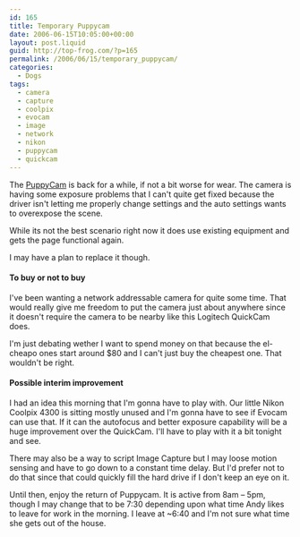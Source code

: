 ```yaml
---
id: 165
title: Temporary Puppycam
date: 2006-06-15T10:05:00+00:00
layout: post.liquid
guid: http://top-frog.com/?p=165
permalink: /2006/06/15/temporary_puppycam/
categories:
  - Dogs
tags:
  - camera
  - capture
  - coolpix
  - evocam
  - image
  - network
  - nikon
  - puppycam
  - quickcam
---
```

The [PuppyCam](/puppycam) is back for a while, if not a bit worse for wear. The camera is having some exposure problems that I can't quite get fixed because the driver isn't letting me properly change settings and the auto settings wants to overexpose the scene.

While its not the best scenario right now it does use existing equipment and gets the page functional again.

I may have a plan to replace it though.



#### To buy or not to buy

I've been wanting a network addressable camera for quite some time. That would really give me freedom to put the camera just about anywhere since it doesn't require the camera to be nearby like this Logitech QuickCam does.

I'm just debating wether I want to spend money on that because the el-cheapo ones start around $80 and I can't just buy the cheapest one. That wouldn't be right.

#### Possible interim improvement

I had an idea this morning that I'm gonna have to play with. Our little Nikon Coolpix 4300 is sitting mostly unused and I'm gonna have to see if Evocam can use that. If it can the autofocus and better exposure capability will be a huge improvement over the QuickCam. I'll have to play with it a bit tonight and see.

There may also be a way to script Image Capture but I may loose motion sensing and have to go down to a constant time delay. But I'd prefer not to do that since that could quickly fill the hard drive if I don't keep an eye on it.

Until then, enjoy the return of Puppycam. It is active from 8am – 5pm, though I may change that to be 7:30 depending upon what time Andy likes to leave for work in the morning. I leave at ~6:40 and I'm not sure what time she gets out of the house.

